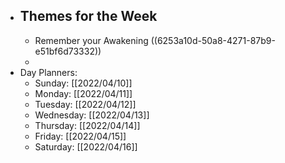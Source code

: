 - ## Themes for the Week
	- Remember your Awakening ((6253a10d-50a8-4271-87b9-e51bf6d73332))
	-
- Day Planners:
	- Sunday: [[2022/04/10]]
	- Monday: [[2022/04/11]]
	- Tuesday: [[2022/04/12]]
	- Wednesday: [[2022/04/13]]
	- Thursday: [[2022/04/14]]
	- Friday: [[2022/04/15]]
	- Saturday: [[2022/04/16]]